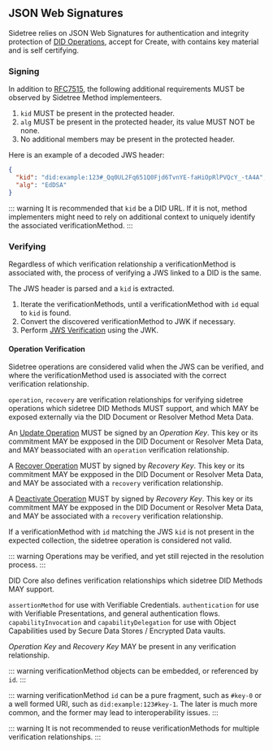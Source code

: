 ## JSON Web Signatures

Sidetree relies on JSON Web Signatures for authentication and integrity protection of [DID Operations](https://identity.foundation/sidetree/spec/#did-operations), accept for Create, with contains key material and is self certifying.

### Signing

In addition to [RFC7515](https://tools.ietf.org/html/rfc7515), the following additional requirements MUST be observed by Sidetree Method implementeers.

1. `kid` MUST be present in the protected header.
2. `alg` MUST be present in the protected header, its value MUST NOT be none.
3. No additional members may be present in the protected header.

Here is an example of a decoded JWS header:

```json
{
  "kid": "did:example:123#_Qq0UL2Fq651Q0Fjd6TvnYE-faHiOpRlPVQcY_-tA4A",
  "alg": "EdDSA"
}
```

::: warning
  It is recommended that `kid` be a DID URL. If it is not, method implementers might need to rely on additional context to uniquely identify the associated verificationMethod. 
:::

### Verifying

Regardless of which verification relationship a verificationMethod is associated with, the process of verifying a JWS linked to a DID is the same.

The JWS header is parsed and a `kid` is extracted.

1. Iterate the verificationMethods, until a verificationMethod with `id` equal to `kid` is found.
2. Convert the discovered verificationMethod to JWK if necessary.
3. Perform [JWS Verification](https://tools.ietf.org/html/rfc7515#section-5.2) using the JWK.

#### Operation Verification

Sidetree operations are considered valid when the JWS can be verified, and where the verificationMethod used is associated with the correct verification relationship.

`operation`, `recovery` are verification relationships for verifying sidetree operations which sidetree DID Methods MUST support, and which MAY be exposed externally via the DID Document or Resolver Method Meta Data.

An [Update Operation](https://identity.foundation/sidetree/spec/#update) MUST be signed by an _Operation Key_. This key or its commitment MAY be expposed in the DID Document or Resolver Meta Data, and MAY beassociated with an `operation` verification relationship. 

A [Recover Operation](https://identity.foundation/sidetree/spec/#recover) MUST by signed by _Recovery Key_. This key or its commitment MAY be expposed in the DID Document or Resolver Meta Data, and MAY be associated with a `recovery` verification relationship. 

A [Deactivate Operation](https://identity.foundation/sidetree/spec/#deactivate) MUST by signed by _Recovery Key_. This key or its commitment MAY be expposed in the DID Document or Resolver Meta Data, and MAY be associated with a `recovery` verification relationship. 

If a verificationMethod with `id` matching the JWS `kid` is not present in the expected collection, the sidetree operation is considered not valid.

::: warning
  Operations may be verified, and yet still rejected in the resolution process.
:::

DID Core also defines verification relationships which sidetree DID Methods MAY support.

`assertionMethod` for use with Verifiable Credentials.
`authentication` for use with Verifiable Presentations, and general authentication flows.
`capabilityInvocation` and `capabilityDelegation` for use with Object Capabilities used by Secure Data Stores / Encrypted Data vaults. 

_Operation Key_ and _Recovery Key_ MAY be present in any verification relationship.

::: warning
  verificationMethod objects can be embedded, or referenced by `id`.
:::

::: warning
  verificationMethod `id` can be a pure fragment, such as `#key-0` or a well formed URI, such as `did:example:123#key-1`. The later is much more common, and the former may lead to interoperability issues.
:::

::: warning
  It is not recommended to reuse verificationMethods for multiple verification relationships.
:::